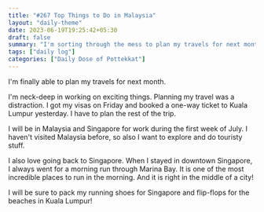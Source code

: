 ```yaml
---
title: "#267 Top Things to Do in Malaysia"
layout: "daily-theme"
date: 2023-06-19T19:25:42+05:30
draft: false
summary: "I'm sorting through the mess to plan my travels for next month."
tags: ["daily log"]
categories: ["Daily Dose of Pottekkat"]
---
```


I'm finally able to plan my travels for next month.

I'm neck-deep in working on exciting things. Planning my travel was a distraction. I got my visas on Friday and booked a one-way ticket to Kuala Lumpur yesterday. I have to plan the rest of the trip.

I will be in Malaysia and Singapore for work during the first week of July. I haven't visited Malaysia before, so also I want to explore and do touristy stuff.

I also love going back to Singapore. When I stayed in downtown Singapore, I always went for a morning run through Marina Bay. It is one of the most incredible places to run in the morning. And it is right in the middle of a city!

I will be sure to pack my running shoes for Singapore and flip-flops for the beaches in Kuala Lumpur!
